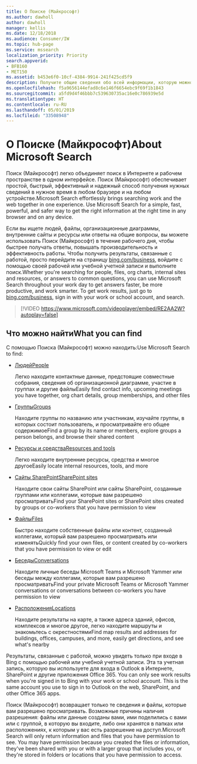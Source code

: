 ```yaml
---
title: О Поиске (Майкрософт)
ms.author: dawholl
author: dawholl
manager: kellis
ms.date: 12/18/2018
ms.audience: Consumer/IW
ms.topic: hub-page
ms.service: mssearch
localization_priority: Priority
search.appverid:
- BFB160
- MET150
ms.assetid: b453e6f0-10cf-4384-9914-241f425cd5f9
description: Получите общие сведения обо всей информации, которую можно найти при использовании Поиска (Майкрософт)
ms.openlocfilehash: f5a9656144efad8c6e146f6654ebc9f69f1b1843
ms.sourcegitcommit: a5fd9d4f46bbb7c539630735ac16e0c786939e5d
ms.translationtype: HT
ms.contentlocale: ru-RU
ms.lasthandoff: 05/01/2019
ms.locfileid: "33508948"
---
```

# <a name="about-microsoft-search"></a><span data-ttu-id="27767-103">О Поиске (Майкрософт)</span><span class="sxs-lookup"><span data-stu-id="27767-103">About Microsoft Search</span></span>

<span data-ttu-id="27767-p101">Поиск (Майкрософт) легко объединяет поиск в Интернете и рабочем пространстве в одном интерфейсе. Поиск (Майкрософт) обеспечивает простой, быстрый, эффективный и надежный способ получения нужных сведений в нужное время в любом браузере и на любом устройстве.</span><span class="sxs-lookup"><span data-stu-id="27767-p101">Microsoft Search effortlessly brings searching work and the web together in one experience. Use Microsoft Search for a simple, fast, powerful, and safer way to get the right information at the right time in any browser and on any device.</span></span>
  
<span data-ttu-id="27767-p102">Если вы ищете людей, файлы, организационные диаграммы, внутренние сайты и ресурсы или ответы на общие вопросы, вы можете использовать Поиск (Майкрософт) в течение рабочего дня, чтобы быстрее получать ответы, повышать производительность и эффективность работы. Чтобы получить результаты, связанные с работой, просто перейдите на страницу [bing.com/business](https://www.bing.com/business), войдите с помощью своей рабочей или учебной учетной записи и выполните поиск.</span><span class="sxs-lookup"><span data-stu-id="27767-p102">Whether you're searching for people, files, org charts, internal sites and resources, or answers to common questions, you can use Microsoft Search throughout your work day to get answers faster, be more productive, and work smarter. To get work results, just go to [bing.com/business](https://www.bing.com/business), sign in with your work or school account, and search.</span></span> 
  
> [!VIDEO https://www.microsoft.com/videoplayer/embed/RE2AA2W?autoplay=false]

## <a name="what-you-can-find"></a><span data-ttu-id="27767-108">Что можно найти</span><span class="sxs-lookup"><span data-stu-id="27767-108">What you can find</span></span>
  
<span data-ttu-id="27767-109">С помощью Поиска (Майкрософт) можно находить:</span><span class="sxs-lookup"><span data-stu-id="27767-109">Use Microsoft Search to find:</span></span>
  
- [<span data-ttu-id="27767-110">Людей</span><span class="sxs-lookup"><span data-stu-id="27767-110">People</span></span>](find-people-and-groups.md)
    
    <span data-ttu-id="27767-111">Легко находите контактные данные, предстоящие совместные собрания, сведения об организационной диаграмме, участие в группах и другие файлы</span><span class="sxs-lookup"><span data-stu-id="27767-111">Easily find contact info, upcoming meetings you have together, org chart details, group memberships, and other files</span></span>
    
- [<span data-ttu-id="27767-112">Группы</span><span class="sxs-lookup"><span data-stu-id="27767-112">Groups</span></span>](find-people-and-groups.md)
    
    <span data-ttu-id="27767-113">Находите группы по названию или участникам, изучайте группы, в которых состоит пользователь, и просматривайте его общее содержимое</span><span class="sxs-lookup"><span data-stu-id="27767-113">Find a group by its name or members, explore groups a person belongs, and browse their shared content</span></span>
    
- [<span data-ttu-id="27767-114">Ресурсы и средства</span><span class="sxs-lookup"><span data-stu-id="27767-114">Resources and tools</span></span>](find-resources-tools-and-more.md)
    
    <span data-ttu-id="27767-115">Легко находите внутренние ресурсы, средства и многое другое</span><span class="sxs-lookup"><span data-stu-id="27767-115">Easily locate internal resources, tools, and more</span></span>
    
- [<span data-ttu-id="27767-116">Сайты SharePoint</span><span class="sxs-lookup"><span data-stu-id="27767-116">SharePoint sites</span></span>](find-sharepoint-sites.md)
    
    <span data-ttu-id="27767-117">Находите свои сайты SharePoint или сайты SharePoint, созданные группами или коллегами, которые вам разрешено просматривать</span><span class="sxs-lookup"><span data-stu-id="27767-117">Find your SharePoint sites or SharePoint sites created by groups or co-workers that you have permission to view</span></span>
    
- [<span data-ttu-id="27767-118">Файлы</span><span class="sxs-lookup"><span data-stu-id="27767-118">Files</span></span>](find-files.md)
    
    <span data-ttu-id="27767-119">Быстро находите собственные файлы или контент, созданный коллегами, который вам разрешено просматривать или изменять</span><span class="sxs-lookup"><span data-stu-id="27767-119">Quickly find your own files, or content created by co-workers that you have permission to view or edit</span></span>
    
- [<span data-ttu-id="27767-120">Беседы</span><span class="sxs-lookup"><span data-stu-id="27767-120">Conversations</span></span>](find-conversations.md)
    
    <span data-ttu-id="27767-121">Находите личные беседы Microsoft Teams и Microsoft Yammer или беседы между коллегами, которые вам разрешено просматривать</span><span class="sxs-lookup"><span data-stu-id="27767-121">Find your private Microsoft Teams or Microsoft Yammer conversations or conversations between co-workers you have permission to view</span></span>
    
- [<span data-ttu-id="27767-122">Расположения</span><span class="sxs-lookup"><span data-stu-id="27767-122">Locations</span></span>](find-locations.md)
    
    <span data-ttu-id="27767-123">Находите результаты на карте, а также адреса зданий, офисов, комплексов и многое другое, легко находите маршруты и знакомьтесь с окрестностями</span><span class="sxs-lookup"><span data-stu-id="27767-123">Find map results and addresses for buildings, offices, campuses, and more, easily get directions, and see what's nearby</span></span>    
    
<span data-ttu-id="27767-p103">Результаты, связанные с работой, можно увидеть только при входе в Bing с помощью рабочей или учебной учетной записи. Эта та учетная запись, которую вы используете для входа в Outlook в Интернете, SharePoint и другие приложения Office 365. </span><span class="sxs-lookup"><span data-stu-id="27767-p103">You can only see work results when you're signed in to Bing with your work or school account. This is the same account you use to sign in to Outlook on the web, SharePoint, and other Office 365 apps.</span></span> 
  
<span data-ttu-id="27767-p104">Поиск (Майкрософт) возвращает только те сведения и файлы, которые вам разрешено просматривать. Возможные причины наличия разрешения: файлы или данные созданы вами, ими поделились с вами или с группой, в которую вы входите, либо они хранятся в папках или расположениях, к которым у вас есть разрешение на доступ.</span><span class="sxs-lookup"><span data-stu-id="27767-p104">Microsoft Search will only return information and files that you have permission to see. You may have permission because you created the files or information, they've been shared with you or with a larger group that includes you, or they're stored in folders or locations that you have permission to access.</span></span>

  

